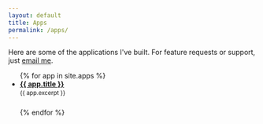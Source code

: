 ```yaml
---
layout: default
title: Apps
permalink: /apps/
---
```


Here are some of the applications I've built. For feature requests or support, just <a href="mailto:nicktrandafil@gmail.com">email me</a>.

<ul>
  {% for app in site.apps %}
    <li style="margin-bottom: 1.5rem;">
      <a href="{{ app.url }}"><strong>{{ app.title }}</strong></a><br>
      <small>{{ app.excerpt }}</small>
    </li>
  {% endfor %}
</ul>

